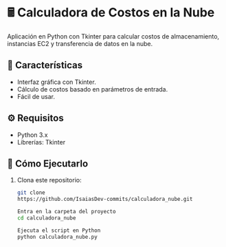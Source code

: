 # 🖩 Calculadora de Costos en la Nube

Aplicación en Python con Tkinter para calcular costos de almacenamiento, instancias EC2 y transferencia de datos en la nube.

## 🚀 Características  
- Interfaz gráfica con Tkinter.  
- Cálculo de costos basado en parámetros de entrada.  
- Fácil de usar.  

## ⚙️ Requisitos  
- Python 3.x  
- Librerías: Tkinter  

## 📌 Cómo Ejecutarlo  
1. Clona este repositorio:  
   ```bash
   git clone
   https://github.com/IsaiasDev-commits/calculadora_nube.git

   Entra en la carpeta del proyecto
   cd calculadora_nube

   Ejecuta el script en Python
   python calculadora_nube.py
